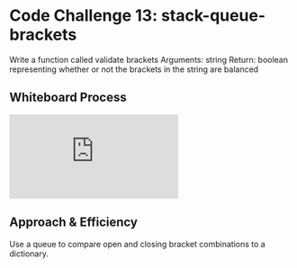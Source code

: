 # Code Challenge 13:  stack-queue-brackets

Write a function called validate brackets
Arguments: string
Return: boolean
representing whether or not the brackets in the string are balanced

## Whiteboard Process

![alt text](https://github.com/PGPere/data-structures-and-algorithms/blob/91a093173073d975d8e5068dcf50bb3ad4919208/stack-queue-brackets/README.md)

## Approach & Efficiency

Use a queue to compare open and closing bracket combinations to a dictionary.